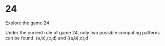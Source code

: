 # 24
Explore the game 24

Under the current rule of game 24, only two possible computing patterns can be found. (a,b),(c,d) and ((a,b),c),d
